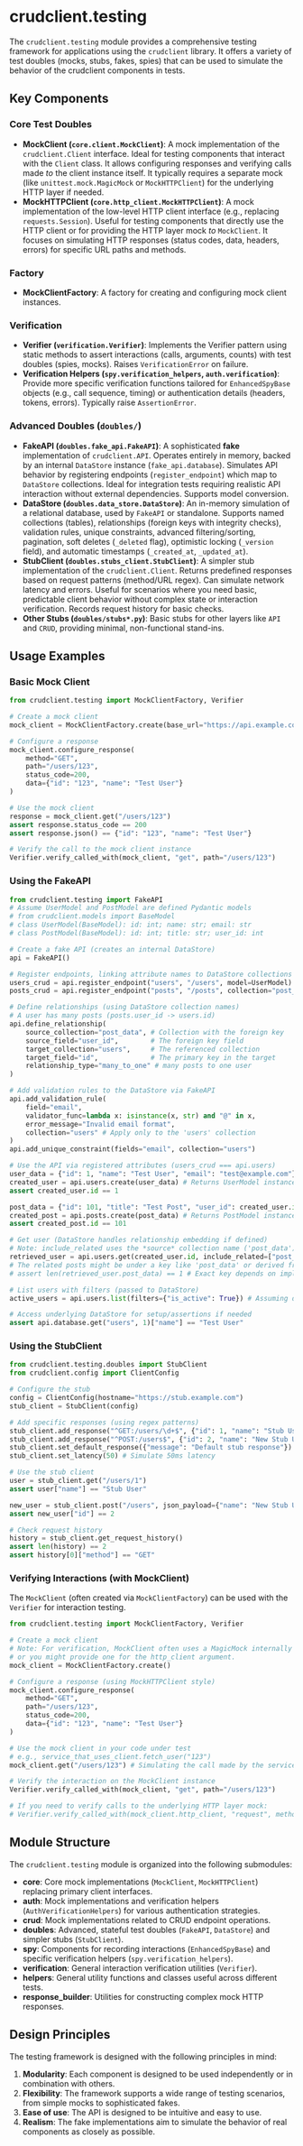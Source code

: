 # crudclient.testing

The `crudclient.testing` module provides a comprehensive testing framework for applications using the `crudclient` library. It offers a variety of test doubles (mocks, stubs, fakes, spies) that can be used to simulate the behavior of the crudclient components in tests.

## Key Components

### Core Test Doubles

- **MockClient (`core.client.MockClient`)**: A mock implementation of the `crudclient.Client` interface. Ideal for testing components that interact with the `Client` class. It allows configuring responses and verifying calls made *to* the client instance itself. It typically requires a separate mock (like `unittest.mock.MagicMock` or `MockHTTPClient`) for the underlying HTTP layer if needed.
- **MockHTTPClient (`core.http_client.MockHTTPClient`)**: A mock implementation of the low-level HTTP client interface (e.g., replacing `requests.Session`). Useful for testing components that directly use the HTTP client or for providing the HTTP layer mock *to* `MockClient`. It focuses on simulating HTTP responses (status codes, data, headers, errors) for specific URL paths and methods.
### Factory

- **MockClientFactory**: A factory for creating and configuring mock client instances.

### Verification

- **Verifier (`verification.Verifier`)**: Implements the Verifier pattern using static methods to assert interactions (calls, arguments, counts) with test doubles (spies, mocks). Raises `VerificationError` on failure.
- **Verification Helpers (`spy.verification_helpers`, `auth.verification`)**: Provide more specific verification functions tailored for `EnhancedSpyBase` objects (e.g., call sequence, timing) or authentication details (headers, tokens, errors). Typically raise `AssertionError`.

### Advanced Doubles (`doubles/`)

- **FakeAPI (`doubles.fake_api.FakeAPI`)**: A sophisticated **fake** implementation of `crudclient.API`. Operates entirely in memory, backed by an internal `DataStore` instance (`fake_api.database`). Simulates API behavior by registering endpoints (`register_endpoint`) which map to `DataStore` collections. Ideal for integration tests requiring realistic API interaction without external dependencies. Supports model conversion.
- **DataStore (`doubles.data_store.DataStore`)**: An in-memory simulation of a relational database, used by `FakeAPI` or standalone. Supports named collections (tables), relationships (foreign keys with integrity checks), validation rules, unique constraints, advanced filtering/sorting, pagination, soft deletes (`_deleted` flag), optimistic locking (`_version` field), and automatic timestamps (`_created_at`, `_updated_at`).
- **StubClient (`doubles.stubs_client.StubClient`)**: A simpler stub implementation of the `crudclient.Client`. Returns predefined responses based on request patterns (method/URL regex). Can simulate network latency and errors. Useful for scenarios where you need basic, predictable client behavior without complex state or interaction verification. Records request history for basic checks.
- **Other Stubs (`doubles/stubs*.py`)**: Basic stubs for other layers like `API` and `CRUD`, providing minimal, non-functional stand-ins.
## Usage Examples

### Basic Mock Client

```python
from crudclient.testing import MockClientFactory, Verifier

# Create a mock client
mock_client = MockClientFactory.create(base_url="https://api.example.com")

# Configure a response
mock_client.configure_response(
    method="GET",
    path="/users/123",
    status_code=200,
    data={"id": "123", "name": "Test User"}
)

# Use the mock client
response = mock_client.get("/users/123")
assert response.status_code == 200
assert response.json() == {"id": "123", "name": "Test User"}

# Verify the call to the mock client instance
Verifier.verify_called_with(mock_client, "get", path="/users/123")
```

### Using the FakeAPI

```python
from crudclient.testing import FakeAPI
# Assume UserModel and PostModel are defined Pydantic models
# from crudclient.models import BaseModel
# class UserModel(BaseModel): id: int; name: str; email: str
# class PostModel(BaseModel): id: int; title: str; user_id: int

# Create a fake API (creates an internal DataStore)
api = FakeAPI()

# Register endpoints, linking attribute names to DataStore collections and models
users_crud = api.register_endpoint("users", "/users", model=UserModel)
posts_crud = api.register_endpoint("posts", "/posts", collection="post_data", model=PostModel) # Use custom collection name

# Define relationships (using DataStore collection names)
# A user has many posts (posts.user_id -> users.id)
api.define_relationship(
    source_collection="post_data", # Collection with the foreign key
    source_field="user_id",        # The foreign key field
    target_collection="users",     # The referenced collection
    target_field="id",             # The primary key in the target
    relationship_type="many_to_one" # many posts to one user
)

# Add validation rules to the DataStore via FakeAPI
api.add_validation_rule(
    field="email",
    validator_func=lambda x: isinstance(x, str) and "@" in x,
    error_message="Invalid email format",
    collection="users" # Apply only to the 'users' collection
)
api.add_unique_constraint(fields="email", collection="users")

# Use the API via registered attributes (users_crud === api.users)
user_data = {"id": 1, "name": "Test User", "email": "test@example.com"}
created_user = api.users.create(user_data) # Returns UserModel instance
assert created_user.id == 1

post_data = {"id": 101, "title": "Test Post", "user_id": created_user.id}
created_post = api.posts.create(post_data) # Returns PostModel instance
assert created_post.id == 101

# Get user (DataStore handles relationship embedding if defined)
# Note: include_related uses the *source* collection name ('post_data')
retrieved_user = api.users.get(created_user.id, include_related=["post_data"])
# The related posts might be under a key like 'post_data' or derived from the relationship
# assert len(retrieved_user.post_data) == 1 # Exact key depends on implementation detail

# List users with filters (passed to DataStore)
active_users = api.users.list(filters={"is_active": True}) # Assuming default is_active=True in model

# Access underlying DataStore for setup/assertions if needed
assert api.database.get("users", 1)["name"] == "Test User"
```

### Using the StubClient

```python
from crudclient.testing.doubles import StubClient
from crudclient.config import ClientConfig

# Configure the stub
config = ClientConfig(hostname="https://stub.example.com")
stub_client = StubClient(config)

# Add specific responses (using regex patterns)
stub_client.add_response("^GET:/users/\d+$", {"id": 1, "name": "Stub User"})
stub_client.add_response("^POST:/users$", {"id": 2, "name": "New Stub User"})
stub_client.set_default_response({"message": "Default stub response"})
stub_client.set_latency(50) # Simulate 50ms latency

# Use the stub client
user = stub_client.get("/users/1")
assert user["name"] == "Stub User"

new_user = stub_client.post("/users", json_payload={"name": "New Stub User"})
assert new_user["id"] == 2

# Check request history
history = stub_client.get_request_history()
assert len(history) == 2
assert history[0]["method"] == "GET"
```

### Verifying Interactions (with MockClient)

The `MockClient` (often created via `MockClientFactory`) can be used with the `Verifier` for interaction testing.

```python
from crudclient.testing import MockClientFactory, Verifier

# Create a mock client
# Note: For verification, MockClient often uses a MagicMock internally
# or you might provide one for the http_client argument.
mock_client = MockClientFactory.create()

# Configure a response (using MockHTTPClient style)
mock_client.configure_response(
    method="GET",
    path="/users/123",
    status_code=200,
    data={"id": "123", "name": "Test User"}
)

# Use the mock client in your code under test
# e.g., service_that_uses_client.fetch_user("123")
mock_client.get("/users/123") # Simulating the call made by the service

# Verify the interaction on the MockClient instance
Verifier.verify_called_with(mock_client, "get", path="/users/123")

# If you need to verify calls to the underlying HTTP layer mock:
# Verifier.verify_called_with(mock_client.http_client, "request", method="GET", path="/users/123")
```

## Module Structure

The `crudclient.testing` module is organized into the following submodules:

- **core**: Core mock implementations (`MockClient`, `MockHTTPClient`) replacing primary client interfaces.
- **auth**: Mock implementations and verification helpers (`AuthVerificationHelpers`) for various authentication strategies.
- **crud**: Mock implementations related to CRUD endpoint operations.
- **doubles**: Advanced, stateful test doubles (`FakeAPI`, `DataStore`) and simpler stubs (`StubClient`).
- **spy**: Components for recording interactions (`EnhancedSpyBase`) and specific verification helpers (`spy.verification_helpers`).
- **verification**: General interaction verification utilities (`Verifier`).
- **helpers**: General utility functions and classes useful across different tests.
- **response_builder**: Utilities for constructing complex mock HTTP responses.

## Design Principles

The testing framework is designed with the following principles in mind:

1. **Modularity**: Each component is designed to be used independently or in combination with others.
2. **Flexibility**: The framework supports a wide range of testing scenarios, from simple mocks to sophisticated fakes.
3. **Ease of use**: The API is designed to be intuitive and easy to use.
4. **Realism**: The fake implementations aim to simulate the behavior of real components as closely as possible.